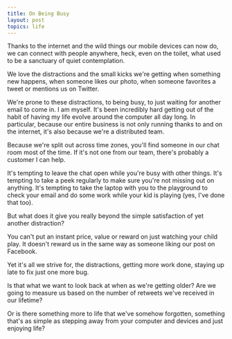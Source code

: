 ```yaml
---
title: On Being Busy
layout: post
topics: life
---
```

Thanks to the internet and the wild things our mobile devices can now do, we can
connect with people anywhere, heck, even on the toilet, what used to be a
sanctuary of quiet contemplation.

We love the distractions and the small kicks we're getting when something new
happens, when someone likes our photo, when someone favorites a tweet or
mentions us on Twitter.

We're prone to these distractions, to being busy, to just waiting for another
email to come in. I am myself. It's been incredibly hard getting out of the
habit of having my life evolve around the computer all day long. In particular,
because our entire business is not only running thanks to and on the internet,
it's also because we're a distributed team.

Because we're split out across time zones, you'll find someone in our chat room
most of the time. If it's not one from our team, there's probably a customer I
can help.

It's tempting to leave the chat open while you're busy with other things. It's
tempting to take a peek regularly to make sure you're not missing out on
anything. It's tempting to take the laptop with you to the playground to check
your email and do some work while your kid is playing (yes, I've done that too).

But what does it give you really beyond the simple satisfaction of yet another
distraction?

You can't put an instant price, value or reward on just watching your child
play. It doesn't reward us in the same way as someone liking our post on
Facebook.

Yet it's all we strive for, the distractions, getting more work done, staying up
late to fix just one more bug.

Is that what we want to look back at when as we're getting older? Are we going
to measure us based on the number of retweets we've received in our lifetime?

Or is there something more to life that we've somehow forgotten, something
that's as simple as stepping away from your computer and devices and just
enjoying life?
